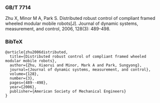 ### GB/T 7714

Zhu X, Minor M A, Park S. Distributed robust control of compliant framed wheeled modular mobile robots[J]. Journal of dynamic systems, measurement, and control, 2006, 128(3): 489-498.



### BibTeX

```
@article{zhu2006distributed,
  title={Distributed robust control of compliant framed wheeled modular mobile robots},
  author={Zhu, Xiaorui and Minor, Mark A and Park, Sungyong},
  journal={Journal of dynamic systems, measurement, and control},
  volume={128},
  number={3},
  pages={489--498},
  year={2006},
  publisher={American Society of Mechanical Engineers}
}
```

